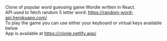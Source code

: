 Clone of popular word guessing game Wordle written in React. <br>
API used to fetch random 5 letter word: https://random-word-api.herokuapp.com/ <br>
To play the game you can use either your keyboard or virtual keys available below <br>
App is available at https://clonle.netlify.app/
